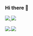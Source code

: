 ### Hi there 👋

<p>
  <a href="https://www.linkedin.com/in/aaronstevensonlee/">
    <img src="https://img.shields.io/badge/-Aaron%20Lee-blue?style=for-the-badge&logo=Linkedin&logoColor=00AEFF&labelColor=black&color=black">
  </a>
  <a href="https://www.buooy.com/">
    <img src="https://img.shields.io/badge/-Website-blue?style=for-the-badge&logo=notion&logoColor=FFAEFF&labelColor=black&color=black">
  </a>
</p>

<a href="https://github.com/buooy">
  <img align="center" src="https://github-readme-stats-rouge-ten-15.vercel.app/api?username=buooy&count_private=true&show_icons=true&theme=chartreuse-dark" />
</a>
<a href="https://github.com/buooy">
  <img align="center" src="https://github-readme-stats-rouge-ten-15.vercel.app/api/top-langs/?username=buooy&layout=compact&theme=chartreuse-dark&langs_count=8" />
</a>

